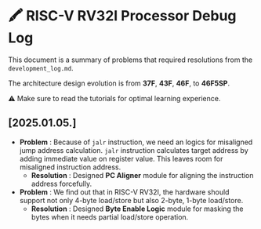 # 🖍 RISC-V RV32I Processor Debug Log
This document is a summary of problems that required resolutions from the `development_log.md`.  

The architecture design evolution is from **37F**, **43F**, **46F**, to **46F5SP**.  

⚠️ Make sure to read the tutorials for optimal learning experience.

## [2025.01.05.]

- **Problem** : Because of `jalr` instruction, we need an logics for misaligned jump address calculation. `jalr` instruction calculates target address by adding immediate value on register value. This leaves room for misaligned instruction address. 
    - **Resolution** : Designed **PC Aligner** module for aligning the instruction address forcefully.  
- **Problem** : We find out that in RISC-V RV32I, the hardware should support not only 4-byte load/store but also 2-byte, 1-byte load/store. 
    - **Resolution** : Designed **Byte Enable Logic** module for masking the bytes when it needs partial load/store operation.  